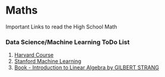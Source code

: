 # Maths
Important Links to read the High School Math

### Data Science/Machine Learning ToDo List
1. [Harvard Course](https://www.edx.org/course/data-science-probability-harvardx-ph125-3x)
2. [Stanford Machine Learning](https://www.coursera.org/learn/machine-learning)
3. [Book - Introduction to Linear Algebra by GILBERT STRANG](http://math.mit.edu/~gs/linearalgebra/)
